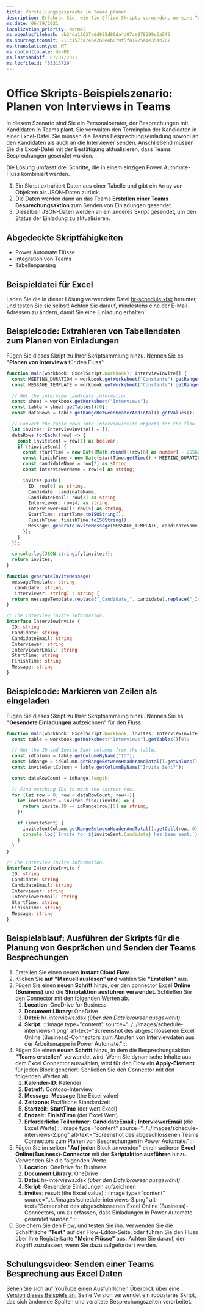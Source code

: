 ```yaml
---
title: Vorstellungsgespräche in Teams planen
description: Erfahren Sie, wie Sie Office Skripts verwenden, um eine Teams Besprechung aus Excel Daten zu senden.
ms.date: 06/29/2021
localization_priority: Normal
ms.openlocfilehash: cb24da12637add805d86da4d07ce878509c6a5f6
ms.sourcegitcommit: 211c157ca746e266eeb079f5fa1925a1e35ab702
ms.translationtype: MT
ms.contentlocale: de-DE
ms.lasthandoff: 07/07/2021
ms.locfileid: "53313729"
---
```

# <a name="office-scripts-sample-scenario-schedule-interviews-in-teams"></a>Office Skripts-Beispielszenario: Planen von Interviews in Teams

In diesem Szenario sind Sie ein Personalberater, der Besprechungen mit Kandidaten in Teams plant. Sie verwalten den Terminplan der Kandidaten in einer Excel-Datei. Sie müssen die Teams Besprechungseinladung sowohl an den Kandidaten als auch an die Interviewer senden. Anschließend müssen Sie die Excel-Datei mit der Bestätigung aktualisieren, dass Teams Besprechungen gesendet wurden.

Die Lösung umfasst drei Schritte, die in einem einzigen Power Automate-Fluss kombiniert werden.

1. Ein Skript extrahiert Daten aus einer Tabelle und gibt ein Array von Objekten als JSON-Daten zurück.
1. Die Daten werden dann an das Teams **Erstellen einer Teams Besprechungsaktion** zum Senden von Einladungen gesendet.
1. Dieselben JSON-Daten werden an ein anderes Skript gesendet, um den Status der Einladung zu aktualisieren.

## <a name="scripting-skills-covered"></a>Abgedeckte Skriptfähigkeiten

* Power Automate Flüsse
* integration von Teams
* Tabellenparsing

## <a name="sample-excel-file"></a>Beispieldatei für Excel

Laden Sie die in dieser Lösung verwendete Datei <a href="hr-schedule.xlsx">hr-schedule.xlsx</a> herunter, und testen Sie sie selbst! Achten Sie darauf, mindestens eine der E-Mail-Adressen zu ändern, damit Sie eine Einladung erhalten.

## <a name="sample-code-extract-table-data-to-schedule-invites"></a>Beispielcode: Extrahieren von Tabellendaten zum Planen von Einladungen

Fügen Sie dieses Skript zu Ihrer Skriptsammlung hinzu. Nennen Sie es **"Planen von Interviews** für den Fluss".

```TypeScript
function main(workbook: ExcelScript.Workbook): InterviewInvite[] {
  const MEETING_DURATION = workbook.getWorksheet("Constants").getRange("B1").getValue() as number;
  const MESSAGE_TEMPLATE = workbook.getWorksheet("Constants").getRange("B2").getValue() as string;

  // Get the interview candidate information.
  const sheet = workbook.getWorksheet("Interviews");
  const table = sheet.getTables()[0];
  const dataRows = table.getRangeBetweenHeaderAndTotal().getValues();

  // Convert the table rows into InterviewInvite objects for the flow.
  let invites: InterviewInvite[] = [];
  dataRows.forEach((row) => {
    const inviteSent = row[1] as boolean;
    if (!inviteSent) {
      const startTime = new Date(Math.round(((row[6] as number) - 25569) * 86400 * 1000));
      const finishTime = new Date(startTime.getTime() + MEETING_DURATION * 60 * 1000);
      const candidateName = row[2] as string;
      const interviewerName = row[4] as string;

      invites.push({
        ID: row[0] as string,
        Candidate: candidateName,
        CandidateEmail: row[3] as string,
        Interviewer: row[4] as string,
        InterviewerEmail: row[5] as string,
        StartTime: startTime.toISOString(),
        FinishTime: finishTime.toISOString(),
        Message: generateInviteMessage(MESSAGE_TEMPLATE, candidateName, interviewerName)
      });
    }    
  });

  console.log(JSON.stringify(invites));
  return invites;
}

function generateInviteMessage(
  messageTemplate: string,
   candidate: string,
   interviewer: string) : string {
  return messageTemplate.replace("_Candidate_", candidate).replace("_Interviewer_", interviewer);
}

// The interview invite information.
interface InterviewInvite {
  ID: string
  Candidate: string
  CandidateEmail: string
  Interviewer: string
  InterviewerEmail: string
  StartTime: string
  FinishTime: string
  Message: string
}
```

## <a name="sample-code-mark-rows-as-invited"></a>Beispielcode: Markieren von Zeilen als eingeladen

Fügen Sie dieses Skript zu Ihrer Skriptsammlung hinzu. Nennen Sie es **"Gesendete Einladungen** aufzeichnen" für den Fluss.

```TypeScript
function main(workbook: ExcelScript.Workbook, invites: InterviewInvite[]) {
  const table = workbook.getWorksheet("Interviews").getTables()[0];

  // Get the ID and Invite Sent columns from the table.
  const idColumn = table.getColumnByName("ID");
  const idRange = idColumn.getRangeBetweenHeaderAndTotal().getValues();
  const inviteSentColumn = table.getColumnByName("Invite Sent?");

  const dataRowCount = idRange.length;

  // Find matching IDs to mark the correct row.
  for (let row = 0; row < dataRowCount; row++){
    let inviteSent = invites.find((invite) => {
      return invite.ID == idRange[row][0] as string;
    });

    if (inviteSent) {
      inviteSentColumn.getRangeBetweenHeaderAndTotal().getCell(row, 0).setValue(true);
      console.log(`Invite for ${inviteSent.Candidate} has been sent.`);
    }
  } 
}

// The interview invite information.
interface InterviewInvite {
  ID: string
  Candidate: string
  CandidateEmail: string
  Interviewer: string
  InterviewerEmail: string
  StartTime: string
  FinishTime: string
  Message: string
}
```

## <a name="sample-flow-run-the-interview-scheduling-scripts-and-send-the-teams-meetings"></a>Beispielablauf: Ausführen der Skripts für die Planung von Gesprächen und Senden der Teams Besprechungen

1. Erstellen Sie einen neuen **Instant Cloud Flow.**
1. Klicken Sie **auf "Manuell auslösen" und** wählen Sie **"Erstellen"** aus.
1. Fügen Sie einen **neuen Schritt** hinzu, der den connector Excel **Online (Business)** und die **Skriptaktion ausführen verwendet.** Schließen Sie den Connector mit den folgenden Werten ab.
    1. **Location**: OneDrive for Business
    1. **Document Library**: OneDrive
    1. **Datei:** hr-interviews.xlsx *(über den Dateibrowser ausgewählt)*
    1. **Skript:** :::image type="content" source="../../images/schedule-interviews-1.png" alt-text="Screenshot des abgeschlossenen Excel Online (Business)-Connectors zum Abrufen von Interviewdaten aus der Arbeitsmappe in Power Automate.":::
1. Fügen Sie einen **neuen Schritt** hinzu, in dem die Besprechungsaktion **"Teams erstellen"** verwendet wird. Wenn Sie dynamische Inhalte aus dem Excel Connector auswählen, wird für den Flow ein **Apply-Element** für jeden Block generiert. Schließen Sie den Connector mit den folgenden Werten ab.
    1. **Kalender-ID**: Kalender
    1. **Betreff:** Contoso-Interview
    1. **Message**: **Message** (the Excel value)
    1. **Zeitzone:** Pazifische Standardzeit
    1. **Startzeit:** **StartTime** (der wert Excel)
    1. **Endzeit:** **FinishTime** (der Excel Wert)
    1. **Erforderliche Teilnehmer:** **CandidateEmail** ; **InterviewerEmail** (die Excel Werte) :::image type="content" source="../../images/schedule-interviews-2.png" alt-text="Screenshot des abgeschlossenen Teams Connectors zum Planen von Besprechungen in Power Automate.":::
1. Fügen Sie im selben **"Auf jeden** Block anwenden" einen weiteren **Excel Online(Business)-Connector** mit der **Skriptaktion ausführen** hinzu. Verwenden Sie die folgenden Werte.
    1. **Location**: OneDrive for Business
    1. **Document Library**: OneDrive
    1. **Datei:** hr-interviews.xlsx *(über den Dateibrowser ausgewählt)*
    1. **Skript:** Gesendete Einladungen aufzeichnen
    1. **invites**: **result** (the Excel value) :::image type="content" source="../../images/schedule-interviews-3.png" alt-text="Screenshot des abgeschlossenen Excel Online (Business)-Connectors, um zu erfassen, dass Einladungen in Power Automate gesendet wurden.":::
1. Speichern Sie den Flow, und testen Sie ihn. Verwenden Sie die Schaltfläche **"Test"** auf der Flow-Editor-Seite, oder führen Sie den Fluss über Ihre Registerkarte **"Meine Flüsse"** aus. Achten Sie darauf, den Zugriff zuzulassen, wenn Sie dazu aufgefordert werden.

## <a name="training-video-send-a-teams-meeting-from-excel-data"></a>Schulungsvideo: Senden einer Teams Besprechung aus Excel Daten

[Sehen Sie sich auf YouTube einen Ausführlichen Überblick über eine Version dieses Beispiels an.](https://youtu.be/HyBdx52NOE8) Seine Version verwendet ein robusteres Skript, das sich ändernde Spalten und veraltete Besprechungszeiten verarbeitet.
